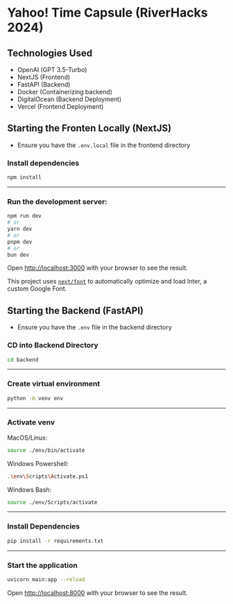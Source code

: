 # Yahoo! Time Capsule (RiverHacks 2024)

## Technologies Used

- OpenAI (GPT 3.5-Turbo)
- NextJS (Frontend)
- FastAPI (Backend)
- Docker (Containerizing backend)
- DigitalOcean (Backend Deployment)
- Vercel (Frontend Deployment)

## Starting the Fronten Locally (NextJS)

- Ensure you have the `.env.local` file in the frontend directory

### Install dependencies

```bash
npm install
```

---

### Run the development server:

```bash
npm run dev
# or
yarn dev
# or
pnpm dev
# or
bun dev
```

Open [http://localhost:3000](http://localhost:3000) with your browser to see the result.

This project uses [`next/font`](https://nextjs.org/docs/basic-features/font-optimization) to automatically optimize and load Inter, a custom Google Font.

## Starting the Backend (FastAPI)

- Ensure you have the `.env` file in the backend directory

### CD into Backend Directory

```bash
cd backend
```

---

### Create virtual environment

```bash
python -m venv env
```

---

### Activate venv

MacOS/Linux:

```bash
source ./env/bin/activate
```

Windows Powershell:

```sh
.\env\Scripts\Activate.ps1
```

Windows Bash:

```bash
source ./env/Scripts/activate
```

---

### Install Dependencies

```bash
pip install -r requirements.txt
```

---

### Start the application

```bash
uvicorn main:app --reload
```

Open [http://localhost:8000](http://localhost:8000) with your browser to see the result.
